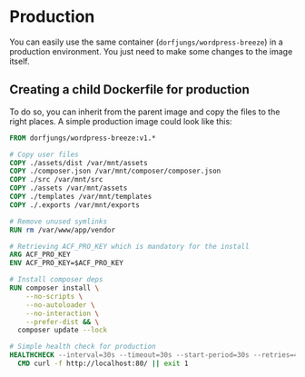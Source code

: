# Production
You can easily use the same container (`dorfjungs/wordpress-breeze`) in a production environment.
You just need to make some changes to the image itself.

## Creating a child Dockerfile for production
To do so, you can inherit from the parent image and copy the files to the right places.
A simple production image could look like this:

```Dockerfile
FROM dorfjungs/wordpress-breeze:v1.*

# Copy user files
COPY ./assets/dist /var/mnt/assets
COPY ./composer.json /var/mnt/composer/composer.json
COPY ./src /var/mnt/src
COPY ./assets /var/mnt/assets
COPY ./templates /var/mnt/templates
COPY ./.exports /var/mnt/exports

# Remove unused symlinks
RUN rm /var/www/app/vendor

# Retrieving ACF_PRO_KEY which is mandatory for the install
ARG ACF_PRO_KEY
ENV ACF_PRO_KEY=$ACF_PRO_KEY

# Install composer deps
RUN composer install \
    --no-scripts \
    --no-autoloader \
    --no-interaction \
    --prefer-dist && \
  composer update --lock

# Simple health check for production
HEALTHCHECK --interval=30s --timeout=30s --start-period=30s --retries=4 \
  CMD curl -f http://localhost:80/ || exit 1
```